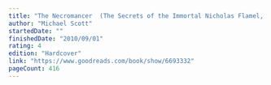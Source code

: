 ```yaml
---
title: "The Necromancer  (The Secrets of the Immortal Nicholas Flamel, #4)"
author: "Michael Scott"
startedDate: ""
finishedDate: "2010/09/01"
rating: 4
edition: "Hardcover"
link: "https://www.goodreads.com/book/show/6693332"
pageCount: 416
---
```



